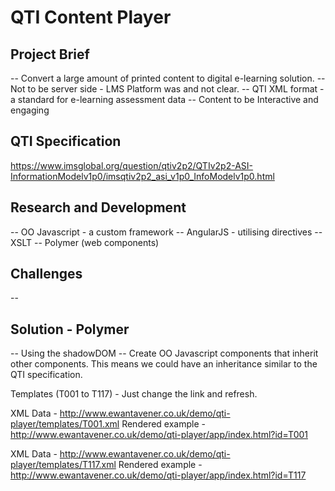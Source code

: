 # QTI Content Player #

## Project Brief ##
-- Convert a large amount of printed content to digital e-learning solution.
-- Not to be server side - LMS Platform was and not clear. 
-- QTI XML format - a standard for e-learning assessment data
-- Content to be Interactive and engaging

## QTI Specification ##
https://www.imsglobal.org/question/qtiv2p2/QTIv2p2-ASI-InformationModelv1p0/imsqtiv2p2_asi_v1p0_InfoModelv1p0.html

## Research and Development ##
-- OO Javascript - a custom framework
-- AngularJS - utilising directives
-- XSLT
-- Polymer (web components)

## Challenges ##
--

## Solution - Polymer ##
-- Using the shadowDOM
-- Create OO Javascript components that inherit other components. This means we could have an inheritance similar to the QTI specification.

Templates (T001 to T117) - Just change the link and refresh.

XML Data - http://www.ewantavener.co.uk/demo/qti-player/templates/T001.xml
Rendered example - http://www.ewantavener.co.uk/demo/qti-player/app/index.html?id=T001

XML Data - http://www.ewantavener.co.uk/demo/qti-player/templates/T117.xml
Rendered example - http://www.ewantavener.co.uk/demo/qti-player/app/index.html?id=T117
